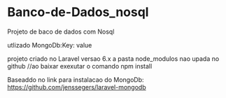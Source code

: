 # Banco-de-Dados_nosql
Projeto de baco de dados com Nosql

utlizado MongoDb:Key: value


projeto criado no Laravel versao 6.x
a pasta node_modulos nao upada no github //ao baixar exexutar o comando npm install



Baseaddo no link para instalacao do MongoDb: https://github.com/jenssegers/laravel-mongodb
